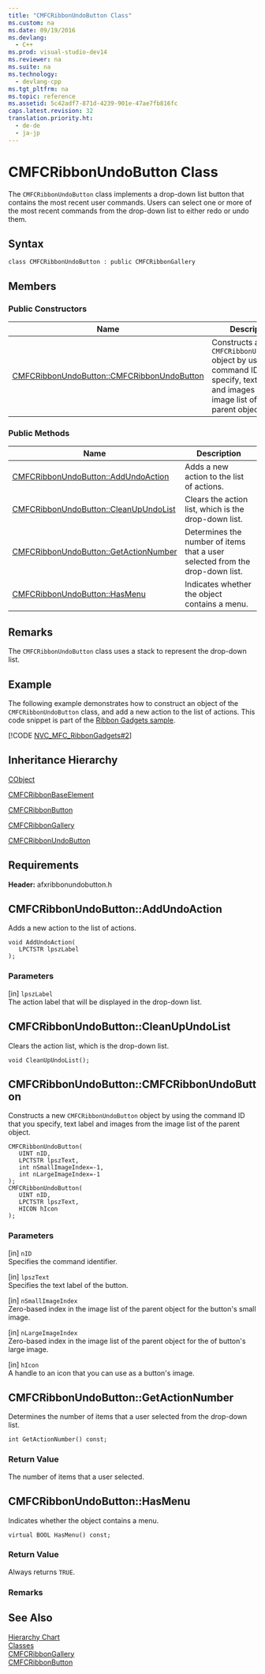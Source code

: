 ```yaml
---
title: "CMFCRibbonUndoButton Class"
ms.custom: na
ms.date: 09/19/2016
ms.devlang: 
  - C++
ms.prod: visual-studio-dev14
ms.reviewer: na
ms.suite: na
ms.technology: 
  - devlang-cpp
ms.tgt_pltfrm: na
ms.topic: reference
ms.assetid: 5c42adf7-871d-4239-901e-47ae7fb816fc
caps.latest.revision: 32
translation.priority.ht: 
  - de-de
  - ja-jp
---
```

# CMFCRibbonUndoButton Class
The `CMFCRibbonUndoButton` class implements a drop-down list button that contains the most recent user commands. Users can select one or more of the most recent commands from the drop-down list to either redo or undo them.  
  
## Syntax  
  
```  
class CMFCRibbonUndoButton : public CMFCRibbonGallery  
```  
  
## Members  
  
### Public Constructors  
  
|Name|Description|  
|----------|-----------------|  
|[CMFCRibbonUndoButton::CMFCRibbonUndoButton](#cmfcribbonundobutton__cmfcribbonundobutton)|Constructs a new `CMFCRibbonUndoButton` object by using the command ID that you specify, text label and images from the image list of the parent object.|  
  
### Public Methods  
  
|Name|Description|  
|----------|-----------------|  
|[CMFCRibbonUndoButton::AddUndoAction](#cmfcribbonundobutton__addundoaction)|Adds a new action to the list of actions.|  
|[CMFCRibbonUndoButton::CleanUpUndoList](#cmfcribbonundobutton__cleanupundolist)|Clears the action list, which is the drop-down list.|  
|[CMFCRibbonUndoButton::GetActionNumber](#cmfcribbonundobutton__getactionnumber)|Determines the number of items that a user selected from the drop-down list.|  
|[CMFCRibbonUndoButton::HasMenu](#cmfcribbonundobutton__hasmenu)|Indicates whether the object contains a menu.|  
  
## Remarks  
 The `CMFCRibbonUndoButton` class uses a stack to represent the drop-down list.  
  
## Example  
 The following example demonstrates how to construct an object of the `CMFCRibbonUndoButton` class, and add a new action to the list of actions. This code snippet is part of the [Ribbon Gadgets sample](../vs140/Visual-C---Samples.md).  
  
 [!CODE [NVC_MFC_RibbonGadgets#2](../CodeSnippet/VS_Snippets_Misc/NVC_MFC_RibbonGadgets#2)]  
  
## Inheritance Hierarchy  
 [CObject](../vs140/CObject-Class.md)  
  
 [CMFCRibbonBaseElement](../vs140/CMFCRibbonBaseElement-Class.md)  
  
 [CMFCRibbonButton](../vs140/CMFCRibbonButton-Class.md)  
  
 [CMFCRibbonGallery](../vs140/CMFCRibbonGallery-Class.md)  
  
 [CMFCRibbonUndoButton](../vs140/CMFCRibbonUndoButton-Class.md)  
  
## Requirements  
 **Header:** afxribbonundobutton.h  
  
##  <a name="cmfcribbonundobutton__addundoaction"></a>  CMFCRibbonUndoButton::AddUndoAction  
 Adds a new action to the list of actions.  
  
```  
void AddUndoAction(  
   LPCTSTR lpszLabel   
);  
```  
  
### Parameters  
 [in] `lpszLabel`  
 The action label that will be displayed in the drop-down list.  
  
##  <a name="cmfcribbonundobutton__cleanupundolist"></a>  CMFCRibbonUndoButton::CleanUpUndoList  
 Clears the action list, which is the drop-down list.  
  
```  
void CleanUpUndoList();  
```  
  
##  <a name="cmfcribbonundobutton__cmfcribbonundobutton"></a>  CMFCRibbonUndoButton::CMFCRibbonUndoButton  
 Constructs a new `CMFCRibbonUndoButton` object by using the command ID that you specify, text label and images from the image list of the parent object.  
  
```  
CMFCRibbonUndoButton(  
   UINT nID,  
   LPCTSTR lpszText,  
   int nSmallImageIndex=-1,  
   int nLargeImageIndex=-1   
);  
CMFCRibbonUndoButton(  
   UINT nID,  
   LPCTSTR lpszText,  
   HICON hIcon   
);  
```  
  
### Parameters  
 [in] `nID`  
 Specifies the command identifier.  
  
 [in] `lpszText`  
 Specifies the text label of the button.  
  
 [in] `nSmallImageIndex`  
 Zero-based index in the image list of the parent object for the button's small image.  
  
 [in] `nLargeImageIndex`  
 Zero-based index in the image list of the parent object for the of button's large image.  
  
 [in] `hIcon`  
 A handle to an icon that you can use as a button's image.  
  
##  <a name="cmfcribbonundobutton__getactionnumber"></a>  CMFCRibbonUndoButton::GetActionNumber  
 Determines the number of items that a user selected from the drop-down list.  
  
```  
int GetActionNumber() const;  
```  
  
### Return Value  
 The number of items that a user selected.  
  
##  <a name="cmfcribbonundobutton__hasmenu"></a>  CMFCRibbonUndoButton::HasMenu  
 Indicates whether the object contains a menu.  
  
```  
virtual BOOL HasMenu() const;  
```  
  
### Return Value  
 Always returns `TRUE`.  
  
### Remarks  
  
## See Also  
 [Hierarchy Chart](../vs140/Hierarchy-Chart.md)   
 [Classes](../vs140/MFC-Classes.md)   
 [CMFCRibbonGallery](../vs140/CMFCRibbonGallery-Class.md)   
 [CMFCRibbonButton](../vs140/CMFCRibbonButton-Class.md)